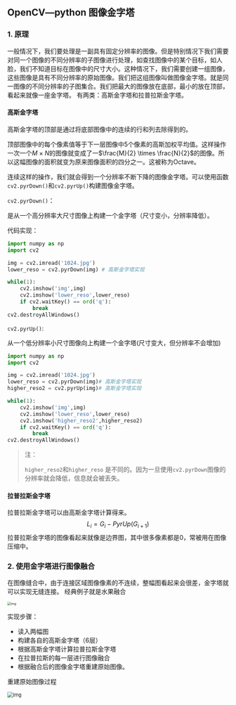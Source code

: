 ## OpenCV—python 图像金字塔

### 1. 原理

 一般情况下，我们要处理是一副具有固定分辨率的图像。但是特别情况下我们需要对同一个图像的不同分辨率的子图像进行处理，如查找图像中的某个目标，如人脸，我们不知道目标在图像中的尺寸大小。这种情况下，我们需要创建一组图像，这些图像是具有不同分辨率的原始图像。我们把这组图像叫做图像金字塔。就是同一图像的不同分辨率的子图集合。我们把最大的图像放在底部，最小的放在顶部，看起来就像一座金字塔。
有两类：高斯金字塔和拉普拉斯金字塔。 

#### 高斯金字塔

 高斯金字塔的顶部是通过将底部图像中的连续的行和列去除得到的。

顶部图像中的每个像素值等于下一层图像中5个像素的高斯加权平均值。这样操作一次一个$M\times N$的图像就变成了一$\frac{M}{2} \times \frac{N}{2}$的图像。所以这幅图像的面积就变为原来图像面积的四分之一。这被称为Octave。

连续这样的操作，我们就会得到一个分辨率不断下降的图像金字塔。可以使用函数`cv2.pyrDown()`和`cv2.pyrUp()`构建图像金字塔。 

`cv2.pyrDown()`：

是从一个高分辨率大尺寸图像上构建一个金字塔（尺寸变小，分辨率降低）。

代码实现：

```python
import numpy as np
import cv2

img = cv2.imread('1024.jpg')
lower_reso = cv2.pyrDown(img) # 高斯金字塔实现

while(1):
    cv2.imshow('img',img)
    cv2.imshow('lower_reso',lower_reso)
    if cv2.waitKey() == ord('q'):
        break
cv2.destroyAllWindows()
```

`cv2.pyrUp()`:

从一个低分辨率小尺寸图像向上构建一个金字塔(尺寸变大，但分辨率不会增加)

```python
import numpy as np
import cv2

img = cv2.imread('1024.jpg')
lower_reso = cv2.pyrDown(img)# 高斯金字塔实现
higher_reso2 = cv2.pyrUp(img)# 高斯金字塔实现

while(1):
    cv2.imshow('img',img)
    cv2.imshow('lower_reso',lower_reso)
    cv2.imshow('higher_reso2',higher_reso2)
    if cv2.waitKey() == ord('q'):
        break
cv2.destroyAllWindows()
```

> 注：
>
>  `higher_reso2`和`higher_reso` 是不同的。因为一旦使用`cv2.pyrDown`图像的分辨率就会降低，信息就会被丢失。 

#### 拉普拉斯金字塔

 拉普拉斯金字塔可以由高斯金字塔计算得来。 
$$
L_i=G_i-PyrUp(G_{i+1})
$$
 拉普拉斯金字塔的图像看起来就像是边界图，其中很多像素都是0，常被用在图像压缩中。 

### 2. 使用金字塔进行图像融合

 在图像缝合中，由于连接区域图像像素的不连续，整幅图看起来会很差，金字塔就可以实现无缝连接。
经典例子就是水果融合 

<img src="https://box.kancloud.cn/c2b44a741062c034260704e81fff033a_505x524.jpg" alt="img" style="zoom:50%;" />

实现步骤：

- 读入两幅图
- 构建各自的高斯金字塔（6层）
- 根据高斯金字塔计算拉普拉斯金字塔
- 在拉普拉斯的每一层进行图像融合
- 根据融合后的图像金字塔重建原始图像。

重建原始图像过程

<img src="https://box.kancloud.cn/d829c6602d996bbc1364b2db236e1c59_709x513.jpg" alt="img" style="zoom: 80%;" />